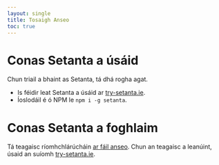```yaml
---
layout: single
title: Tosaigh Anseo
toc: true
---
```


# Conas Setanta a úsáid

Chun triail a bhaint as Setanta, tá dhá rogha agat.

- Is féidir leat Setanta a úsáid ar [try-setanta.ie](https://try-setanta.ie).
- Íoslodáil é ó NPM le `npm i -g setanta`.

# Conas Setanta a foghlaim

Tá teagaisc ríomhchlárúcháin [ar fáil anseo](/gaeilge/02-try-setanta). Chun an teagaisc a leanúint, úsaid an suíomh [try-setanta.ie](https://try-setanta.ie).
